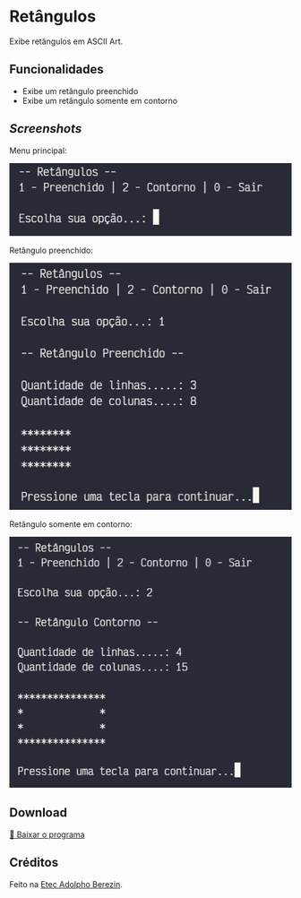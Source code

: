# Retângulos

Exibe retângulos em ASCII Art.

## Funcionalidades

- Exibe um retângulo preenchido
- Exibe um retângulo somente em contorno

## _Screenshots_

Menu principal:

![Foto da tela do menu principal](tela01.PNG)

Retângulo preenchido:

![Foto de um retângulo preenchido](tela02.PNG)

Retângulo somente em contorno:

![Foto de um retângulo somente em contorno](tela03.PNG)

## Download

[🔽 Baixar o programa](https://github.com/ermogenes/retangulos/raw/main/dist/retangulos.zip)

## Créditos

Feito na [Etec Adolpho Berezin](htpp://eteab.com.br).
